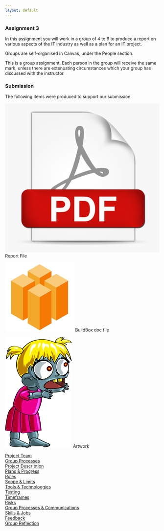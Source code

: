 ```yaml
---
layout: default
---
```


<h3 class="font-weight-bold pb-2 mb-4">Assignment 3</h3>

<p>In this assignment you will work in a group of 4 to 6 to produce a report on various aspects of the IT industry as well as a plan for an IT project.</p>

<p>Groups are self-organised in Canvas, under the People section.</p>

<p>This is a group assignment. Each person in the group will receive the same mark, unless there are extenuating circumstances which your group has discussed with the instructor.</p>

<h3 class="font-weight-bold pb-2 mb-4">Submission</h3>

The following items were produced to support our submission

<p><img src="assets/icon-pdf.png" class="a3-icon"> Report File</p>
<p><img src="assets/icon-bbdoc.png" class="a3-icon"> BuildBox doc file</p>
<p><img src="assets/icon-zombie.png" class="a3-icon"> Artwork</p>

<div><a href="a3-team.html">Project Team</a></div>

<div><a href="a3-group-processes.html">Group Processes</a></div>

<div><a href="a3-project-description.html">Project Description</a></div>

<div><a href="a3-plans-progress.html">Plans &amp; Progress</a></div>

<div><a href="a3-roles.html">Roles</a></div>

<div><a href="a3-scope-limits.html">Scope &amp; Limits</a></div>

<div><a href="a3-tools.html">Tools &amp; Technologgies</a></div>

<div><a href="a3-testing.html">Testing</a></div>

<div><a href="a3-timeframes.html">Timeframes</a></div>

<div><a href="a3-risks.html">Risks</a></div>

<div><a href="a3-group-communications.html">Group Processes &amp; Communications</a></div>

<div><a href="a3-skills-jobs.html">Skills &amp; Jobs</a></div>

<div><a href="a3-feedback.html">Feedback</a></div>

<div><a href="a3-group-relection.html">Group Reflection</a></div>

